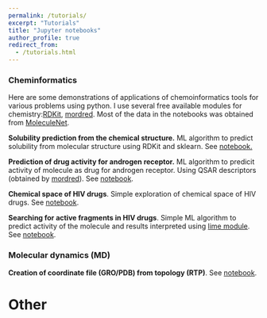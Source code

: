 ```yaml
---
permalink: /tutorials/
excerpt: "Tutorials"
title: "Jupyter notebooks"
author_profile: true
redirect_from: 
  - /tutorials.html
---
```


### Cheminformatics 

Here are some demonstrations of applications of chemoinformatics tools for various problems using python. I use several free available modules for chemistry:[RDKit](http://rdkit.org/), [mordred](https://github.com/mordred-descriptor/mordred). Most of the data in the notebooks was obtained from [MoleculeNet](moleculenet.ai).

**Solubility prediction from the chemical structure.** ML algorithm to predict solubility from molecular structure using RDKit and sklearn. See [notebook.](https://github.com/tkpiskorz/cheminformatics_notebooks/blob/master/solubility/Solubility_predict.ipynb)

**Prediction of drug activity for androgen receptor.** ML algorithm to predicit activity of molecule as drug for androgen receptor. Using QSAR descriptors (obtained by [mordred](https://github.com/mordred-descriptor/mordred)). See [notebook](https://github.com/tkpiskorz/cheminformatics_notebooks/blob/master/AR/Androgen%20receptor.ipynb).

**Chemical space of HIV drugs**. Simple exploration of chemical space of HIV drugs. See [notebook](https://github.com/tkpiskorz/cheminformatics_notebooks/blob/master/chem_space/Chemical%20space%20of%20HIV%20drugs.ipynb).

**Searching for active fragments in HIV drugs**. Simple ML algorithm to predict activity of the molecule and results interpreted using [lime module](https://github.com/marcotcr/lime). See [notebook](https://github.com/tkpiskorz/cheminformatics_notebooks/blob/master/design/HIV%20-%20searching%20for%20active%20fragments.ipynb).


### Molecular dynamics (MD)

**Creation of coordinate file (GRO/PDB) from topology (RTP)**. See [notebook](https://github.com/tkpiskorz/md_notebooks/blob/master/rtp_to_top/PDB%20from%20RTP.ipynb).


# Other 



